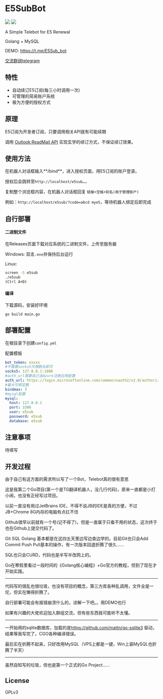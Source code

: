 # E5SubBot

![](https://img.shields.io/badge/language-go-blue.svg)
![](https://img.shields.io/badge/license-GPL-lightgrey.svg)

A Simple Telebot for E5 Renewal

Golang + MySQL

DEMO: https://t.me/E5Sub_bot

[交流群组telegram](https://t.me/e5subbot)



## 特性

- 自动续订E5订阅(每三小时调用一次)
- 可管理的简易账户系统
- 极为方便的授权方式

## 原理

E5订阅为开发者订阅，只要调用相关API就有可能续期

调用 [Outlook ReadMail API](https://docs.microsoft.com/zh-cn/graph/api/user-list-messages?view=graph-rest-1.0&tabs=http) 实现玄学的续订方式，不保证续订效果。

## 使用方法

在机器人对话框输入**/bind**，进入授权页面，用E5订阅的账户登录。

授权后会跳转至`http://localhost/e5sub……`

复制整个浏览框内容，在机器人对话框回复 `链接+空格+别名(用于管理账户)`

例如：`http://localhost/e5sub/?code=abcd mye5`，等待机器人绑定后即完成

## 自行部署

#### 二进制文件

在Releases页面下载对应系统的二进制文件，上传至服务器

Windows: 双击`.exe`并保持后台运行

Linux: 

```bash
screen -S e5sub
./e5sub
(Ctrl A+D)
```

#### 编译

下载源码，安装好环境

```shell
go build main.go
```

## 部署配置

在根目录下创建`config.yml`

配置模板

```yaml
bot_token: xxxxx
#不需要socks5代理删去即可
socks5: 127.0.0.1:1080
#auth_url需要自己去Azure注册应用配置
auth_url: https://login.microsoftonline.com/common/oauth2/v2.0/authorize?……
#最大可绑定数
bindmax: 3
#mysql配置
mysql:
  host: 127.0.0.1
  port: 3306
  user: e5sub
  password: e5sub
  database: e5sub
```

## 注意事项

待填写

## 开发过程

由于自己有这方面的需求所以写了一个Bot，Telebot真的很有意思

这是我第二个Go项目(第一个是TG翻译机器人，没几行代码)，原来一直都是小打小闹，也没有正经写过项目。

以前一直没有用过JetBrains IDE，不得不说JB的IDE是真的方便，不过JB+Chrome 8G内存的电脑有点扛不住

Github很早以前就有一个号(记不得了)，但是一直属于只看不用的状态，这次终于也在Github上提交代码了。

Git SQL Golang 基本都是在这四五天里边写边查边学的。目前Git也只会Add Commit Push Pull基本的操作，有一次版本回退折腾了很久……

SQL也只会CURD，代码也是半写半改网上的。

Go在寒假里看过一段时间的《Golang核心编程》+Go官方的教程，但到了现在才开始实践。

------

代码写的很乱也很垃圾，也没有项目的概念，第三方库各种乱调用，文件全是一坨，但实在懒得折腾了。

自行部署可能会有报错崩溃什么的，谅解一下吧。。用DEMO也行

如果有兴趣的大佬欢迎加入群组交流，但有些东西我可能听不太懂。

------

一开始用的sqlite数据库，加载的是<https://github.com/mattn/go-sqlite3> 驱动，结果等我写完了，CGO各种编译错误。

最后实在折腾不起来，只好改用MySQL（VPS上都是一键，Win上装MySQL也折腾了半天）

------

虽然自知写的垃圾，但也是第一个正式的Go Project……

## License

GPLv3 
